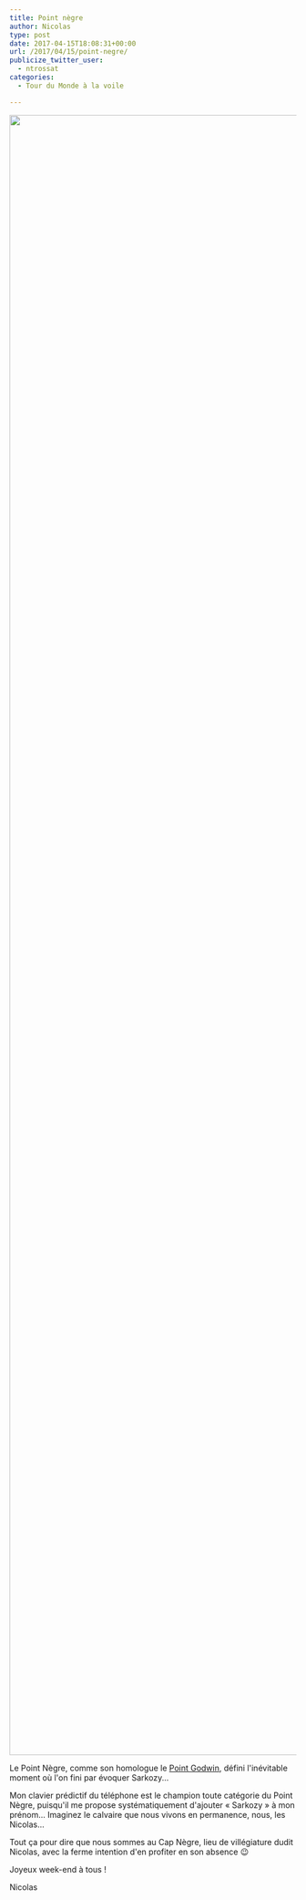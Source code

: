 ```yaml
---
title: Point nègre 
author: Nicolas
type: post
date: 2017-04-15T18:08:31+00:00
url: /2017/04/15/point-negre/
publicize_twitter_user:
  - ntrossat
categories:
  - Tour du Monde à la voile

---
```

[<img src="https://deh0rsblog.files.wordpress.com/2017/04/20170415_195152-01.jpeg" alt="" class="wp-image-2626 alignnone size-full" width="5115" height="2877" />][1]

Le Point Nègre, comme son homologue le&nbsp;[Point Godwin][2], défini l'inévitable moment où l'on fini par évoquer Sarkozy...&nbsp;

Mon clavier prédictif du téléphone est le champion toute catégorie du Point Nègre, puisqu'il me propose systématiquement d'ajouter « Sarkozy » à mon prénom... Imaginez le calvaire que nous vivons en permanence, nous, les Nicolas...&nbsp;

Tout ça pour dire que nous sommes au Cap Nègre, lieu de villégiature dudit Nicolas, avec la ferme intention d'en profiter en son absence 😉 &nbsp;

Joyeux week-end à tous !&nbsp;

Nicolas&nbsp;

 [1]: https://deh0rsblog.files.wordpress.com/2017/04/20170415_195152-01.jpeg
 [2]: https://fr.m.wikipedia.org/wiki/Loi_de_Godwin